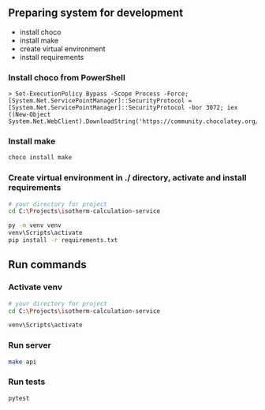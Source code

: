 ## Preparing system for development
- install choco
- install make
- create virtual environment
- install requirements

### Install choco from PowerShell
```shell
> Set-ExecutionPolicy Bypass -Scope Process -Force; [System.Net.ServicePointManager]::SecurityProtocol = [System.Net.ServicePointManager]::SecurityProtocol -bor 3072; iex ((New-Object System.Net.WebClient).DownloadString('https://community.chocolatey.org/install.ps1'))
```

### Install make
```bash
choco install make
```

### Create virtual environment in ./ directory, activate and install requirements
```bash
# your directory for project
cd C:\Projects\isotherm-calculation-service

py -m venv venv
venv\Scripts\activate
pip install -r requirements.txt
```

## Run commands

### Activate venv
```bash
# your directory for project
cd C:\Projects\isotherm-calculation-service

venv\Scripts\activate
```

### Run server
```bash
make api
```

### Run tests
```bash
pytest
```
